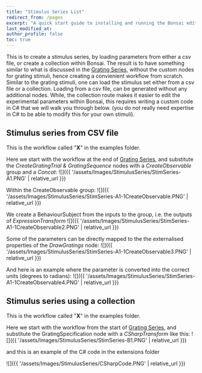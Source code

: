 ```yaml
---
title: "Stimulus Series List"
redirect_from: /pages
excerpt: "A quick start guide to installing and running the Bonsai editor."
last_modified_at: 
author_profile: false
toc: true
---
```


This is to create a stimulus series, by loading parameters from either a csv file, or create a collection within Bonsai. The result is to have something similar to what is discussed in the [Grating Series](/pages/08-GratingSeries), without the custom nodes for grating stimuli, hence creating a convienient workflow from scratch. Similar to the grating stimuli, one can load the stimulus set either from a csv file or a collection. Loading from a csv file, can be generated without any additional nodes. While, the collection route makes it easier to edit the experimental parameters within Bonsai, this requires writing a custom code in C# that we will walk you through below. (you do not really need expertise in C# to be able to modify this for your own stimuli).

## Stimulus series from CSV file
This is the workflow called "__X__" in the examples folder. 

Here we start with the workflow at the end of [Grating Series](/pages/08-GratingSeries), and substitute the _CreateGratingTrial & GratingSequence_ nodes with a _CreateObservable_ group and a _Concat_:
![]({{ '/assets/Images/StimulusSeries/StimSeries-A1.PNG' | relative_url }})

Within the CreateObservable group:
![]({{ '/assets/Images/StimulusSeries/StimSeries-A1-1CreateObservable.PNG' | relative_url }})

We create a BehaviourSubject from the inputs to the group, i.e. the outputs of _ExpressionTransform_ 
![]({{ '/assets/Images/StimulusSeries/StimSeries-A1-1CreateObservable2.PNG' | relative_url }})

Some of the parameters can be directly mapped to the the externalised properties of the _DrawGratings_ node:
![]({{ '/assets/Images/StimulusSeries/StimSeries-A1-1CreateObservable3.PNG' | relative_url }})

And here is an example where the parameter is converted into the correct units (degrees to radians):
![]({{ '/assets/Images/StimulusSeries/StimSeries-A1-1CreateObservable4.PNG' | relative_url }})

## Stimulus series using a collection
This is the workflow called "__X__" in the examples folder. 

Here we start with the workflow from the start of [Grating Series](/pages/08-GratingSeries), and substitute the GratingSpecification node with a _CSharpTransform_ like this:
![]({{ '/assets/Images/StimulusSeries/StimSeries-B1.PNG' | relative_url }})

and this is an example of the C# code in the extensions folder

![]({{ '/assets/Images/StimulusSeries/CSharpCode.PNG' | relative_url }})
